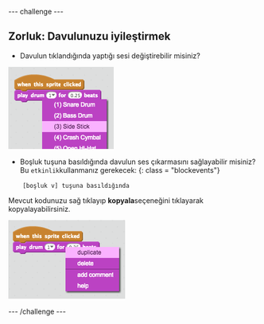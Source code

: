 \--- challenge \---

## Zorluk: Davulunuzu iyileştirmek

+ Davulun tıklandığında yaptığı sesi değiştirebilir misiniz?

![ekran görüntüsü](images/band-drum-sound.png)

+ Boşluk tuşuna basıldığında davulun ses çıkarmasını sağlayabilir misiniz? Bu `etkinlik`kullanmanız gerekecek: {: class = "blockevents"}

```blocks
    [boşluk v] tuşuna basıldığında
```

Mevcut kodunuzu sağ tıklayıp **kopyala**seçeneğini tıklayarak kopyalayabilirsiniz.

![ekran görüntüsü](images/band-duplicate-code.png)

\--- /challenge \---